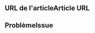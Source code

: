 <!---
Welcome to the Office Add-ins documentation repository.

To report an issue with the Office-Add-ins documentation, please provide the article URL and describe the issue below. Alternatively, if you want to submit a pull request with your recommended documentation changes, we will review your contributions and update our documentation accordingly.

If your issue is not related to the Office Add-ins documentation, please post it to one of the following channels instead:

- To ask a question about using the Office.js API, post your question to Stack Overflow and tag it with the "office-js" tag (http://stackoverflow.com/questions/tagged/office-js).

- To report an issue with the Office.js API or platform, create the issue in the OfficeDev/office-js repository (https://github.com/OfficeDev/office-js), which members of the product team monitor for customer-reported issues.

- To submit a feature request for the Office.js API or platform, post your idea to our User Voice page (https://officespdev.uservoice.com/), or if the feature request already exists there, add your vote for it.
-->

<!--- Provide a general summary of the documentation issue in the Title above -->

## <a name="article-url"></a><span data-ttu-id="3b273-101">URL de l'article</span><span class="sxs-lookup"><span data-stu-id="3b273-101">Article URL</span></span>
<!-- Provide the URL of the article that this documentation issue relates to -->

## <a name="issue"></a><span data-ttu-id="3b273-102">Problème</span><span class="sxs-lookup"><span data-stu-id="3b273-102">Issue</span></span>
<!-- Provide a thorough description of the documentation issue -->
